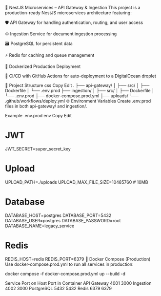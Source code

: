 🧾 NestJS Microservices – API Gateway & Ingestion
This project is a production-ready NestJS microservices architecture featuring:

🛡 API Gateway for handling authentication, routing, and user access

⚙️ Ingestion Service for document ingestion processing

🗃 PostgreSQL for persistent data

⚡ Redis for caching and queue management

🚀 Dockerized Production Deployment

🔄 CI/CD with GitHub Actions for auto-deployment to a DigitalOcean droplet

📁 Project Structure
css
Copy
Edit
.
├── api-gateway/
│   ├── src/
│   ├── Dockerfile
│   └── .env.prod
├── ingestion/
│   ├── src/
│   ├── Dockerfile
│   └── .env.prod
├── docker-compose.prod.yml
├── uploads/
└── .github/workflows/deploy.yml
⚙️ Environment Variables
Create .env.prod files in both api-gateway/ and ingestion/.

Example .env.prod
env
Copy
Edit
# JWT
JWT_SECRET=super_secret_key

# Upload
UPLOAD_PATH=./uploads
UPLOAD_MAX_FILE_SIZE=10485760 # 10MB

# Database
DATABASE_HOST=postgres
DATABASE_PORT=5432
DATABASE_USER=postgres
DATABASE_PASSWORD=root
DATABASE_NAME=legacy_service

# Redis
REDIS_HOST=redis
REDIS_PORT=6379
🐳 Docker Compose (Production)
Use docker-compose.prod.yml to run all services in production:

docker compose -f docker-compose.prod.yml up --build -d

Service	Port on Host	Port in Container
API Gateway	4001	3000
Ingestion	4002	3000
PostgreSQL	5432	5432
Redis	6379	6379
